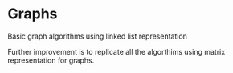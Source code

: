 # Graphs
Basic graph algorithms using linked list representation

Further improvement is to replicate all the algorthims using matrix representation for graphs.

